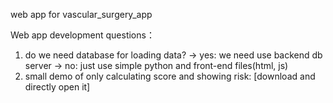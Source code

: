web app for vascular_surgery_app

Web app development questions：
1. do we need database for loading data?
-> yes: we need use backend db server
-> no: just use simple python and front-end files(html, js)
2. small demo of only calculating score and showing risk:
[download and directly open it]
